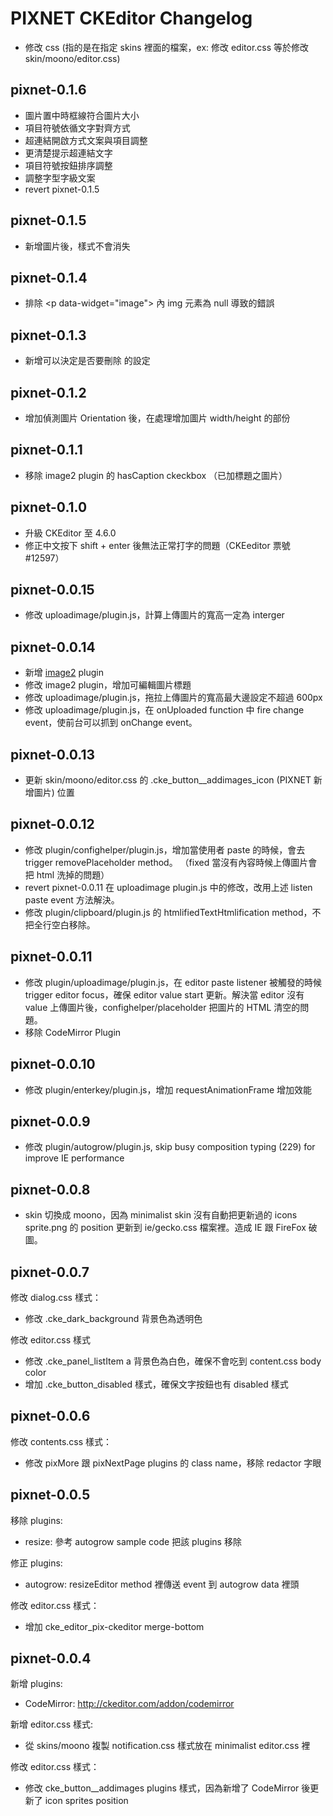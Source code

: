 PIXNET CKEditor Changelog
====================
- 修改 css (指的是在指定 skins 裡面的檔案，ex: 修改 editor.css 等於修改 skin/moono/editor.css)

## pixnet-0.1.6
* 圖片置中時框線符合圖片大小
* 項目符號依循文字對齊方式
* 超連結開啟方式文案與項目調整
* 更清楚提示超連結文字
* 項目符號按鈕排序調整
* 調整字型字級文案
* revert pixnet-0.1.5

## pixnet-0.1.5
* 新增圖片後，樣式不會消失

## pixnet-0.1.4
* 排除 \<p data-widget="image"> 內 img 元素為 null 導致的錯誤

## pixnet-0.1.3
* 新增可以決定是否要刪除 <span> 的設定

## pixnet-0.1.2
* 增加偵測圖片 Orientation 後，在處理增加圖片 width/height 的部份

## pixnet-0.1.1
* 移除 image2 plugin 的 hasCaption ckeckbox （已加標題之圖片）

## pixnet-0.1.0
* 升級 CKEditor 至 4.6.0
* 修正中文按下 shift + enter 後無法正常打字的問題（CKEeditor 票號 #12597）

## pixnet-0.0.15
* 修改 uploadimage/plugin.js，計算上傳圖片的寬高一定為 interger

## pixnet-0.0.14
* 新增 [image2](http://ckeditor.com/addon/image2) plugin
* 修改 image2 plugin，增加可編輯圖片標題
* 修改 uploadimage/plugin.js，拖拉上傳圖片的寬高最大邊設定不超過 600px
* 修改 uploadimage/plugin.js，在 onUploaded function 中 fire change event，使前台可以抓到 onChange event。

## pixnet-0.0.13
* 更新 skin/moono/editor.css 的 .cke_button__addimages_icon (PIXNET 新增圖片) 位置

## pixnet-0.0.12
* 修改 plugin/confighelper/plugin.js，增加當使用者 paste 的時候，會去 trigger removePlaceholder method。
 （fixed 當沒有內容時候上傳圖片會把 html 洗掉的問題）
* revert pixnet-0.0.11 在 uploadimage plugin.js 中的修改，改用上述 listen paste event 方法解決。
* 修改 plugin/clipboard/plugin.js 的 htmlifiedTextHtmlification method，不把全行空白移除。

## pixnet-0.0.11
* 修改 plugin/uploadimage/plugin.js，在 editor paste listener 被觸發的時候 trigger editor focus，確保 editor value start 更新。解決當 editor 沒有 value 上傳圖片後，confighelper/placeholder 把圖片的 HTML 清空的問題。
* 移除 CodeMirror Plugin

## pixnet-0.0.10
* 修改 plugin/enterkey/plugin.js，增加 requestAnimationFrame 增加效能

## pixnet-0.0.9
* 修改 plugin/autogrow/plugin.js, skip busy composition typing (229) for improve IE performance

## pixnet-0.0.8
* skin 切換成 moono，因為 minimalist skin 沒有自動把更新過的 icons sprite.png 的 position 更新到 ie/gecko.css 檔案裡。造成 IE 跟 FireFox 破圖。

## pixnet-0.0.7

修改 dialog.css 樣式：
* 修改 .cke_dark_background 背景色為透明色

修改 editor.css 樣式
* 修改 .cke_panel_listItem a 背景色為白色，確保不會吃到 content.css body color
* 增加 .cke_button_disabled 樣式，確保文字按鈕也有 disabled 樣式

## pixnet-0.0.6

修改 contents.css 樣式：
* 修改 pixMore 跟 pixNextPage plugins 的 class name，移除 redactor 字眼

## pixnet-0.0.5

移除 plugins:
* resize: 參考 autogrow sample code 把該 plugins 移除

修正 plugins:
* autogrow: resizeEditor method 裡傳送 event 到 autogrow data 裡頭

修改 editor.css 樣式：
* 增加 cke_editor_pix-ckeditor merge-bottom

## pixnet-0.0.4

新增 plugins:
* CodeMirror: http://ckeditor.com/addon/codemirror

新增 editor.css 樣式:
* 從 skins/moono 複製 notification.css 樣式放在 minimalist editor.css 裡

修改 editor.css 樣式：
* 修改 cke_button__addimages plugins 樣式，因為新增了 CodeMirror 後更新了 icon sprites position


